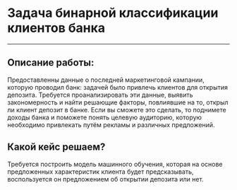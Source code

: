# Задача бинарной классификации клиентов банка
---

## Описание работы:

Предоставленны данные о последней маркетинговой кампании, которую проводил банк: задачей было привлечь клиентов для открытия депозита. Требуется проанализировать эти данные, выявить закономерность и найти решающие факторы, повлиявшие на то, открыл ли клиент депозит в банке. Если вы сможете это сделать, то поднимете доходы банка и поможете понять целевую аудиторию, которую необходимо привлекать путём рекламы и различных предложений.

## Какой кейс решаем?

Требуется построить модель машинного обучения, которая на основе предложенных характеристик клиента будет предсказывать, воспользуется он предложением об открытии депозита или нет.


